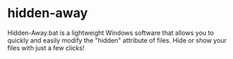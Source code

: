 # hidden-away
Hidden-Away.bat is a lightweight Windows software that allows you to quickly and easily modify the "hidden" attribute of files. Hide or show your files with just a few clicks!
